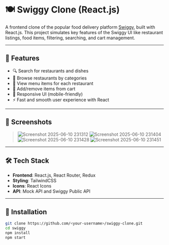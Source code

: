 # 🍽️ Swiggy Clone (React.js)

A frontend clone of the popular food delivery platform [Swiggy](https://www.swiggy.com), built with React.js. This project simulates key features of the Swiggy UI like restaurant listings, food items, filtering, searching, and cart management.

---

## 🚀 Features

- 🔍 Search for restaurants and dishes
- 🏪 Browse restaurants by categories
- 🍔 View menu items for each restaurant
- 🛒 Add/remove items from cart
- 📱 Responsive UI (mobile-friendly)
- ⚡ Fast and smooth user experience with React

---

## 📸 Screenshots

> ![Screenshot 2025-06-10 231312](https://github.com/user-attachments/assets/4ab58cde-4d1b-4b2f-86c8-2cb6fec93b56)
![Screenshot 2025-06-10 231404](https://github.com/user-attachments/assets/59ec8ba2-f921-4a4d-92b7-3a9d18b8de1b)
![Screenshot 2025-06-10 231428](https://github.com/user-attachments/assets/61c78844-8eb9-4253-b7b0-dea4eccb1a99)
![Screenshot 2025-06-10 231451](https://github.com/user-attachments/assets/3cc9631e-dbe2-44a5-b35e-ff4555d9aa33)

---

## 🛠️ Tech Stack

- **Frontend**: React.js, React Router, Redux
- **Styling**:  TailwindCSS 
- **Icons**: React Icons
- **API**: Mock API and Swiggy Public API 

---

## 🔧 Installation

```bash
git clone https://github.com/<your-username>/swiggy-clone.git
cd swiggy
npm install
npm start
